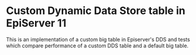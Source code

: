 # Custom Dynamic Data Store table in EpiServer 11

This is an implementation of a custom big table in Episerver's DDS and tests which compare performance of a custom DDS table and a default big table.